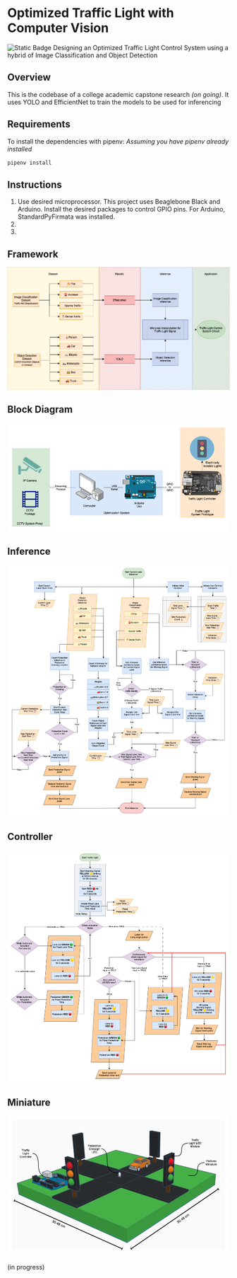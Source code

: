# Optimized Traffic Light with Computer Vision
![Static Badge](https://img.shields.io/badge/status-Work_in_Progress-blue)
Designing an Optimized Traffic Light Control System using a hybrid of Image Classification and Object Detection
## Overview


This is the codebase of a college academic capstone research *(on going)*. It uses YOLO and EfficientNet to train the models to be used for inferencing

## Requirements

To install the dependencies with pipenv:
*Assuming you have pipenv already installed*

```bash
pipenv install
```

## Instructions
1. Use desired microprocessor. This project uses Beaglebone Black and Arduino. Install the desired packages to control GPIO pins. For Arduino, StandardPyFirmata was installed.
2. 
3.

## Framework
<img src="/assets/framework.png" alt="framework"/>

## Block Diagram
<img src="/assets/block.png" alt="block"/>

## Inference
<img src="/assets/inference.png" alt="inference"/>

## Controller
<img src="/assets/controller.png" alt="controller"/>

## Miniature
<img src="/assets/miniature.png" alt="miniature"/>

(in progress)